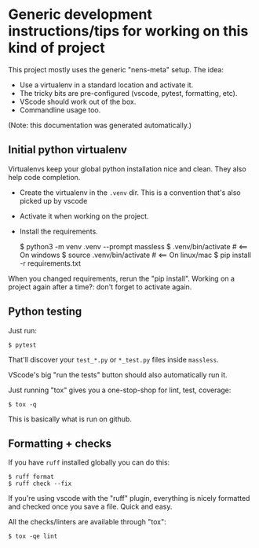 # Generic development instructions/tips for working on this kind of project

This project mostly uses the generic "nens-meta" setup. The idea:

- Use a virtualenv in a standard location and activate it.
- The tricky bits are pre-configured (vscode, pytest, formatting, etc).
- VScode should work out of the box.
- Commandline usage too.

(Note: this documentation was generated automatically.)


## Initial python virtualenv

Virtualenvs keep your global python installation nice and clean. They also help code completion.

- Create the virtualenv in the `.venv` dir. This is a convention that's also picked up by vscode
- Activate it when working on the project.
- Install the requirements.

    $ python3 -m venv .venv --prompt massless
    $ .venv/bin/activate         # <== On windows
    $ source .venv/bin/activate  # <== On linux/mac
    $ pip install -r requirements.txt

When you changed requirements, rerun the "pip install". Working on a project again after a time?: don't forget to activate again.


## Python testing

Just run:

    $ pytest

That'll discover your `test_*.py` or `*_test.py` files inside `massless`.

VScode's big "run the tests" button should also automatically run it.

Just running "tox" gives you a one-stop-shop for lint, test, coverage:

    $ tox -q

This is basically what is run on github.


## Formatting + checks

If you have `ruff` installed globally you can do this:

    $ ruff format
    $ ruff check --fix

If you're using vscode with the "ruff" plugin, everything is nicely formatted and checked once you save a file. Quick and easy.

All the checks/linters are available through "tox":

    $ tox -qe lint
